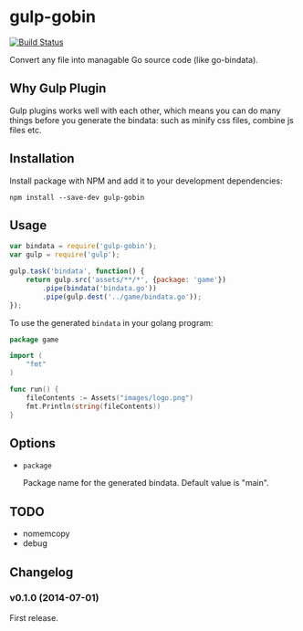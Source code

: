 # gulp-gobin

[![Build Status](https://travis-ci.org/ddliu/gulp-gobin.png)](https://travis-ci.org/ddliu/gulp-gobin)

Convert any file into managable Go source code (like go-bindata).

## Why Gulp Plugin

Gulp plugins works well with each other, which means you can do many things before
you generate the bindata: such as minify css files, combine js files etc.

## Installation

Install package with NPM and add it to your development dependencies:

    npm install --save-dev gulp-gobin

## Usage

```js
var bindata = require('gulp-gobin');
var gulp = require('gulp');

gulp.task('bindata', function() {
    return gulp.src('assets/**/*', {package: 'game'})
        .pipe(bindata('bindata.go'))
        .pipe(gulp.dest('../game/bindata.go'));
});
```

To use the generated `bindata` in your golang program:

```go
package game

import (
    "fmt"
)

func run() {
    fileContents := Assets("images/logo.png")
    fmt.Println(string(fileContents))
}
```

## Options

- `package`

    Package name for the generated bindata. Default value is "main".
    

## TODO

- nomemcopy
- debug

## Changelog

### v0.1.0 (2014-07-01)

First release.
